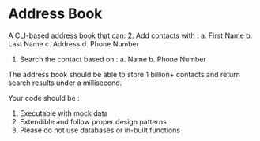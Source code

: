 # Address Book

A CLI-based address book that can:
  2. Add contacts with :
    a. First Name
    b. Last Name
    c. Address
    d. Phone Number
  1. Search the contact based on :
    a. Name
    b. Phone Number

The address book should be able to store 1 billion+ contacts and return search results under a millisecond.

Your code should be :
1. Executable with mock data
2. Extendible and follow proper design patterns
3. Please do not use databases or in-built functions
